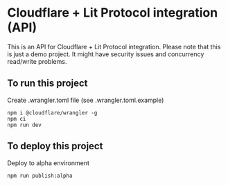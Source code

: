 # Cloudflare + Lit Protocol integration (API)
This is an API for Cloudflare + Lit Protocol integration. 
Please note that this is just a demo project. It might have security issues and concurrency read/write problems.

## To run this project 
Create .wrangler.toml file (see .wrangler.toml.example)
```
npm i @cloudflare/wrangler -g
npm ci
npm run dev
```

## To deploy this project
Deploy to alpha environment
```
npm run publish:alpha
```
